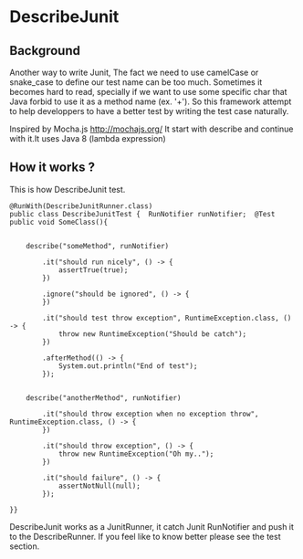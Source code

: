 DescribeJunit
=============

## Background
Another way to write Junit, The fact we need to use camelCase or snake_case to define
our test name can be too much. Sometimes it becomes hard to read, specially if we want to use some specific char that Java
forbid to use it as a method name (ex. '+'). So this framework attempt to help developpers to have a better test by writing the test case naturally.

Inspired by Mocha.js http://mochajs.org/ It start with describe and continue with it.It uses Java 8 (lambda expression)

## How it works ?

This is how DescribeJunit test.

```
@RunWith(DescribeJunitRunner.class)
public class DescribeJunitTest {  RunNotifier runNotifier;  @Test public void SomeClass(){


    describe("someMethod", runNotifier)

        .it("should run nicely", () -> {
            assertTrue(true);
        })

        .ignore("should be ignored", () -> {
        })

        .it("should test throw exception", RuntimeException.class, () -> {
            throw new RuntimeException("Should be catch");
        })

        .afterMethod(() -> {
            System.out.println("End of test");
        });


    describe("anotherMethod", runNotifier)

        .it("should throw exception when no exception throw", RuntimeException.class, () -> {
        })

        .it("should throw exception", () -> {
            throw new RuntimeException("Oh my..");
        })

        .it("should failure", () -> {
            assertNotNull(null);
        });

}}
```

DescribeJunit works as a JunitRunner, it catch Junit RunNotifier and push it to the DescribeRunner. If you feel like to know better please see the test section.






